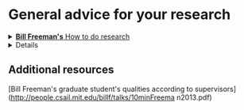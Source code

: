 # General advice for your research
<details><summary> <a href="https://people.csail.mit.edu/billf/publications/How_To_Do_Research.pdf"> <b>Bill Freeman's</b> How to do research</a></summary>
Read it all !
</details>


<details> </summary> <a href="http://www.cs.virginia.edu/~robins/YouAndYourResearch.html"> You and your (great) research, J. F. Kaiser</a> </summary>

> Drop modesty and say to yourself, ``Yes, I would like to do first-class work.'' 

> The more you know, the more you learn; the more you learn, the more you can do; the more you can do, the more the opportunity 

> You have to neglect things if you intend to get what you want done.  Given two people with exactly the same ability, the one person who manages day in and day out to get in one more hour of thinking will be tremendously more productive over a lifetime.

</details>

## Additional resources

[Bill Freeman's graduate student's qualities according to supervisors](http://people.csail.mit.edu/billf/talks/10minFreema
n2013.pdf)

